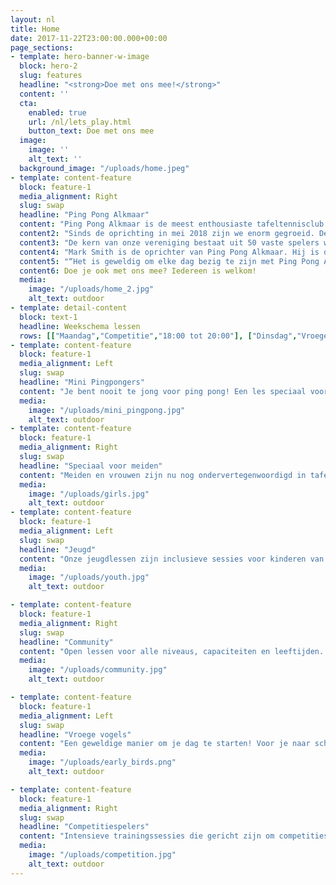 ```yaml
---
layout: nl
title: Home
date: 2017-11-22T23:00:00.000+00:00
page_sections:
- template: hero-banner-w-image
  block: hero-2
  slug: features
  headline: "<strong>Doe met ons mee!</strong>"
  content: ''
  cta:
    enabled: true
    url: /nl/lets_play.html
    button_text: Doe met ons mee 
  image:
    image: ''
    alt_text: ''
  background_image: "/uploads/home.jpeg"
- template: content-feature
  block: feature-1
  media_alignment: Right
  slug: swap
  headline: "Ping Pong Alkmaar"
  content: "Ping Pong Alkmaar is de meest enthousiaste tafeltennisclub van Alkmaar en een ambitieuze sportvereniging waar iedereen welkom is."
  content2: "Sinds de oprichting in mei 2018 zijn we enorm gegroeid. De club heeft verschillende nieuwe initiatieven opgezet en hebben we met onze programma’s waarmee we de wijk ingaan meer dan 6000 mensen in Alkmaar bereikt."
  content3: "De kern van onze vereniging bestaat uit 50 vaste spelers waarvan 30 jongens en meiden tussen de 5 en 16 jaar. Als lid van onze club kun je 5 dagen in de week komen trainingen."
  content4: "Mark Smith is de oprichter van Ping Pong Alkmaar. Hij is de hoofdcoach en jaagt nieuwe ontwikkelingen binnen de vereniging aan. "
  content5: "“Het is geweldig om elke dag bezig te zijn met Ping Pong Alkmaar. We zijn een snel groeiende tafeltennis club met stevige wortels in de lokale gemeenschap. Samen met een pro-actief en ambitieus team bouwen we aan een nieuw soort sportvereniging omdat we geloven in de kracht van sport als verbindende factor en de positief invloed daarvan op het leven van mensen.”"
  content6: Doe je ook met ons mee? Iedereen is welkom!
  media:
    image: "/uploads/home_2.jpg"
    alt_text: outdoor
- template: detail-content
  block: text-1
  headline: Weekschema lessen
  rows: [["Maandag","Competitie","18:00 tot 20:00"], ["Dinsdag","Vroege vogels","07:00 tot 08:00"], ["Woensdag","Speciaal voor meiden","15:00 tot 16:00"], ["", "Jeugd","16:15 tot 17:45"], ["","Community","19:30 tot 21:30"], ["Donderdag","Community","19:30 tot 21:30"], ["Vrijdag","Jeugd spelers","16:15 tot 17:45"], ["", "Mini-Pingpongers","19:30 tot 21:30"]]
- template: content-feature
  block: feature-1
  media_alignment: Left
  slug: swap
  headline: "Mini Pingpongers"
  content: "Je bent nooit te jong voor ping pong! Een les speciaal voor jonge spelers tussen de 4 en 7 jaar. De lessen zijn gericht op het ontwikkelen van motorische vaardigheden en coördinatie. We oefenen door verschillende spelletjes te doen waarbij we gekke materialen gebruikt zoals ballonnen paraplu’s."
  media:
    image: "/uploads/mini_pingpong.jpg"
    alt_text: outdoor
- template: content-feature
  block: feature-1
  media_alignment: Right
  slug: swap
  headline: "Speciaal voor meiden"
  content: "Meiden en vrouwen zijn nu nog ondervertegenwoordigd in tafeltennis. Daarom is deze les speciaal voor meiden om aan ze te moedigen meer te sporten en te bewegen. De lessen richten zich door middel van toegankelijke spelletjes op fysieke, technische en tactische ontwikkeling. Tijdens de les spelen we ook tafeltennis op muziek die kinderen leuk vinden, zo dansen we de lessen door!"
  media:
    image: "/uploads/girls.jpg"
    alt_text: outdoor
- template: content-feature
  block: feature-1
  media_alignment: Left
  slug: swap
  headline: "Jeugd"
  content: "Onze jeugdlessen zijn inclusieve sessies voor kinderen van alle niveau’s. De lessen zijn ingericht op het combineren van technische vaardigheden met  verschillende grappige spellen.  Zo houden we de lessen leuk en stijgt het niveau van de spelers. We werken met speciale Chinese trainingsmethodes zoals ‘multi-ball’ en ‘robot training’. Hiermee werken onze jonge spelers aan zowel de fysieke als technische kanten van het spel."
  media:
    image: "/uploads/youth.jpg"
    alt_text: outdoor

- template: content-feature
  block: feature-1
  media_alignment: Right
  slug: swap
  headline: "Community"
  content: "Open lessen voor alle niveaus, capaciteiten en leeftijden. De les start met een groepstraining van 40 minuten gevolgd door vrij spelen  en individuele coaching van trainer Mark Smith. We nodigen ook graag aspirant spelers met een beperking uit om mee te doen.  Iedereen is welkom om tijdens deze open lessen te komen kijken en gezellig mee te spelen!"
  media:
    image: "/uploads/community.jpg"
    alt_text: outdoor

- template: content-feature
  block: feature-1
  media_alignment: Left
  slug: swap
  headline: "Vroege vogels"
  content: "Een geweldige manier om je dag te starten! Voor je naar school of werk gaat lekker trainen.Deze lessen zijn open voor spelers van alle niveaus en leeftijden. Als antwoord op de vraag van onze leden voor de mogelijkheid om vroeg op de dag te trainen hebben we deze Vroege Vogels sessies toegevoegd aan ons lesaanbod. We spelen op inspirerende muziek waardoor je lijf en hoofd wakker worden geschud en je jouw dag vol positieve energie begint. "
  media:
    image: "/uploads/early_birds.png"
    alt_text: outdoor

- template: content-feature
  block: feature-1
  media_alignment: Right
  slug: swap
  headline: "Competitiespelers"
  content: "Intensieve trainingssessies die gericht zijn om competitiespelers het beste uit zichzelf te halen. We richten ons op de technisch, tactische en fysieke ontwikkelingen. Als speler ontwikkel je bij ons een top sport mentaliteit en krijg je toegang tot trainingsmethodes van het hoogste niveau."
  media:
    image: "/uploads/competition.jpg"
    alt_text: outdoor
---
```

